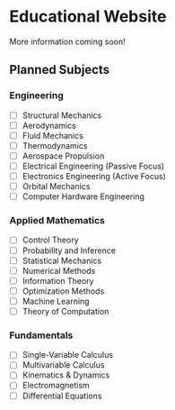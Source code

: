 # Educational Website

More information coming soon!

## Planned Subjects

### Engineering

- [ ] Structural Mechanics
- [ ] Aerodynamics
- [ ] Fluid Mechanics
- [ ] Thermodynamics
- [ ] Aerospace Propulsion
- [ ] Electrical Engineering (Passive Focus)
- [ ] Electronics Engineering (Active Focus)
- [ ] Orbital Mechanics
- [ ] Computer Hardware Engineering

### Applied Mathematics

- [ ] Control Theory
- [ ] Probability and Inference
- [ ] Statistical Mechanics
- [ ] Numerical Methods
- [ ] Information Theory
- [ ] Optimization Methods
- [ ] Machine Learning
- [ ] Theory of Computation

### Fundamentals

- [ ] Single-Variable Calculus
- [ ] Multivariable Calculus
- [ ] Kinematics & Dynamics
- [ ] Electromagnetism
- [ ] Differential Equations